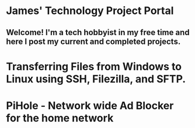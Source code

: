 # James' Technology Project Portal
## Welcome! I'm a tech hobbyist in my free time and here I post my current and completed projects.
##
# Transferring Files from Windows to Linux using SSH, Filezilla, and SFTP.
##
# PiHole - Network wide Ad Blocker for the home network
##
